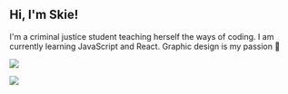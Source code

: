 ## Hi, I'm Skie!
I'm a criminal justice student teaching herself the ways of coding. I am currently learning JavaScript and React. Graphic design is my passion 🤠

![](https://api.visitorbadge.io/api/VisitorHit?user=cithsi&repo=github-visitors-badge&countColor=%23f588b5)

<p align="left">  
    <img src="https://discord.c99.nl/widget/theme-3/322879386338459669.png" />
</p>
